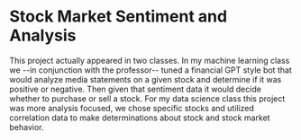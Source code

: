 # Stock Market Sentiment and Analysis
This project actually appeared in two classes. In my machine learning class we --in conjunction with the professor-- tuned a financial GPT style bot that would analyze media statements on a given stock and determine if it was positive or negative. Then given that sentiment data it would decide whether to purchase or sell a stock. For my data science class this project was more analysis focused, we chose specific stocks and utilized correlation data to make determinations about stock and stock market behavior.
